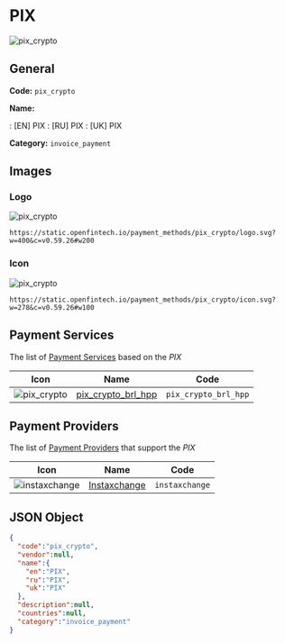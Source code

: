 
# PIX 
![pix_crypto](https://static.openfintech.io/payment_methods/pix_crypto/logo.svg?w=400&c=v0.59.26#w200)  

## General 
**Code:** `pix_crypto` 
 
**Name:** 
 
:	[EN] PIX 
:	[RU] PIX 
:	[UK] PIX 
 
**Category:** `invoice_payment` 
 

## Images 

### Logo 
![pix_crypto](https://static.openfintech.io/payment_methods/pix_crypto/logo.svg?w=400&c=v0.59.26#w200)  

```
https://static.openfintech.io/payment_methods/pix_crypto/logo.svg?w=400&c=v0.59.26#w200
```  

### Icon 
![pix_crypto](https://static.openfintech.io/payment_methods/pix_crypto/icon.svg?w=278&c=v0.59.26#w100)  

```
https://static.openfintech.io/payment_methods/pix_crypto/icon.svg?w=278&c=v0.59.26#w100
```  

## Payment Services 
 
The list of [Payment Services](/payment-services/) based on the _PIX_ 

|Icon|Name|Code| 
|:---:|:---:|:---:| 
|![pix_crypto](https://static.openfintech.io/payment_methods/pix_crypto/icon.svg?w=278&c=v0.59.26#w100) |[pix_crypto_brl_hpp](/payment-services/pix_crypto_brl_hpp/)|`pix_crypto_brl_hpp`| 
 

## Payment Providers 
 
The list of [Payment Providers](/payment-providers/) that support the _PIX_ 

|Icon|Name|Code| 
|:---:|:---:|:---:| 
|![instaxchange](https://static.openfintech.io/payment_providers/instaxchange/icon.png?w=278&c=v0.59.26#w100) |[Instaxchange](/payment-providers/instaxchange/)|`instaxchange`| 
 

## JSON Object 

```json
{
  "code":"pix_crypto",
  "vendor":null,
  "name":{
    "en":"PIX",
    "ru":"PIX",
    "uk":"PIX"
  },
  "description":null,
  "countries":null,
  "category":"invoice_payment"
}
```  
